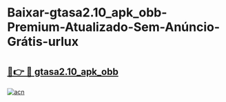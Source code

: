 # Baixar-gtasa2.10_apk_obb-Premium-Atualizado-Sem-Anúncio-Grátis-urlux

# <h2><a href="https://35gl9b.esa.edu.pl?src=gtasa2.10_apk_obb&ref=urlux">🔗👉 🔴 gtasa2.10_apk_obb</a></h2>

[![acn](https://github.com/user-attachments/assets/0f9c940e-d8b0-45ae-aac7-cd30a18b3e1c)](https://35gl9b.esa.edu.pl?src=gtasa2.10_apk_obb&ref=urlux)

